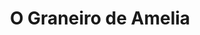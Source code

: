 ---
title: "O Graneiro de Amelia"
url: /vilagarcia-de-arousa/o-graneiro-de-amelia/
shop: charcutería
---